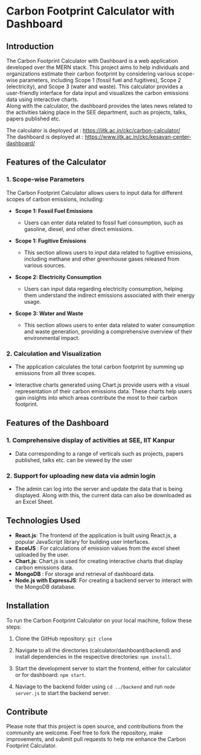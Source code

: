 # Carbon Footprint Calculator with Dashboard

## Introduction

The Carbon Footprint Calculator with Dashboard is a web application developed over the MERN stack. This project aims to help individuals and organizations estimate their carbon footprint by considering various scope-wise parameters, including Scope 1 (fossil fuel and fugitives), Scope 2 (electricity), and Scope 3 (water and waste). This calculator provides a user-friendly interface for data input and visualizes the carbon emissions data using interactive charts. <br>
Along with the calculator, the dashboard provides the lates news related to the activities taking place in the SEE department, such as projects, talks, papers published etc.<br>

The calculator is deployed at : https://iitk.ac.in/ckc/carbon-calculator/ <br>
The dashboard is deployed at : https://www.iitk.ac.in/ckc/kesavan-center-dashboard/

## Features of the Calculator

### 1. Scope-wise Parameters

The Carbon Footprint Calculator allows users to input data for different scopes of carbon emissions, including:

- **Scope 1: Fossil Fuel Emissions**
  - Users can enter data related to fossil fuel consumption, such as gasoline, diesel, and other direct emissions.

- **Scope 1: Fugitive Emissions**
  - This section allows users to input data related to fugitive emissions, including methane and other greenhouse gases released from various sources.

- **Scope 2: Electricity Consumption**
  - Users can input data regarding electricity consumption, helping them understand the indirect emissions associated with their energy usage.

- **Scope 3: Water and Waste**
  - This section allows users to enter data related to water consumption and waste generation, providing a comprehensive overview of their environmental impact.

### 2. Calculation and Visualization

- The application calculates the total carbon footprint by summing up emissions from all three scopes.

- Interactive charts generated using Chart.js provide users with a visual representation of their carbon emissions data. These charts help users gain insights into which areas contribute the most to their carbon footprint.

## Features of the Dashboard

### 1. Comprehensive display of activities at SEE, IIT Kanpur

- Data corresponding to a range of verticals such as projects, papers published, talks etc. can be viewed by the user


### 2. Support for uploading new data via admin login

- The admin can log into the server and update the data that is being displayed. Along with this, the current data can also be downloaded as an Excel Sheet.


## Technologies Used

- **React.js**: The frontend of the application is built using React.js, a popular JavaScript library for building user interfaces.
- **ExcelJS** : For calculations of emission values from the excel sheet uploaded by the user.
- **Chart.js**: Chart.js is used for creating interactive charts that display carbon emissions data.
- **MongoDB** : For storage and retrieval of dashboard data.
- **Node.js with ExpressJS**: For creating a backend server to interact with the MongoDB database.

## Installation

To run the Carbon Footprint Calculator on your local machine, follow these steps:

1. Clone the GitHub repository: `git clone`

2. Navigate to all the directories (calculator/dashboard/backend) and install dependencies in the respective directories: `npm install`.

3. Start the development server to start the frontend, either for calculator or for dashboard: `npm start`.

4. Naviage to the backend folder using `cd ../backend` and run `node server.js` to start the backend server.


## Contribute

Please note that this project is open source, and contributions from the community are welcome. Feel free to fork the repository, make improvements, and submit pull requests to help me enhance the Carbon Footprint Calculator.
